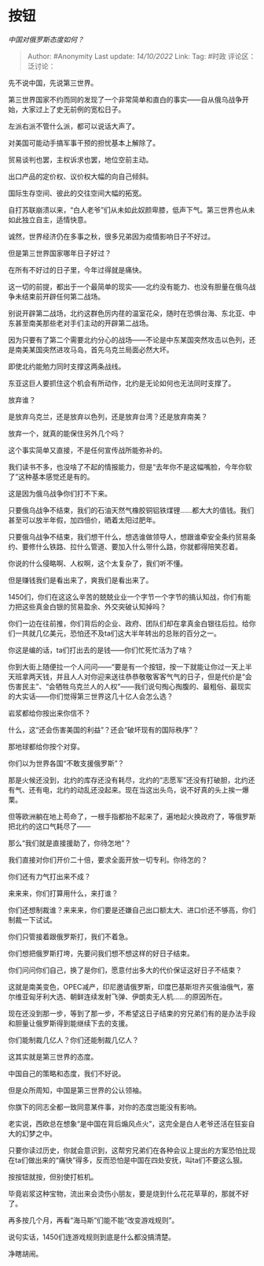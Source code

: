 # 按钮
*中国对俄罗斯态度如何？*

> Author: #Anonymity
> Last update: *14/10/2022*
> Link:
> Tag: #时政
> 评论区：
> 泛讨论：

先不说中国，先说第三世界。

第三世界国家不约而同的发现了一个非常简单和直白的事实——自从俄乌战争开始，大家过上了史无前例的宽松日子。

左派右派不管什么派，都可以说话大声了。

对美国可能动手搞军事干预的担忧基本上解除了。

贸易谈判也罢，主权诉求也罢，地位空前主动。

出口产品的定价权、议价权大幅的向自己倾斜。

国际生存空间、彼此的交往空间大幅的拓宽。

自打苏联崩溃以来，“白人老爷”们从未如此奴颜卑膝，低声下气。第三世界也从未如此独立自主，适情快意。

诚然，世界经济仍在多事之秋，很多兄弟因为疫情影响日子不好过。

但是第三世界国家哪年日子好过？

在所有不好过的日子里，今年过得就是痛快。

这一切的前提，都出于一个最简单的现实——北约没有能力、也没有胆量在俄乌战争未结束前开辟任何第二战场。

别说开辟第二战场，北约这群色厉内荏的温室花朵，随时在恐惧台海、东北亚、中东甚至南美那些老对手们主动的开辟第二战场。

因为只要有了第二个需要北约分心的战场——不论是中东某国突然攻击以色列，还是南美某国突然进攻马岛，首先乌克兰局面必然大坏。

即使北约能勉力同时支撑这两条战线。

东亚这巨人要抓住这个机会有所动作，北约是无论如何也无法同时支撑了。

放弃谁？

是放弃乌克兰，还是放弃以色列，还是放弃台湾？还是放弃南美？

放弃一个，就真的能保住另外几个吗？

这个事实简单又直接，不是任何宣传战所能弥补的。

我们读书不多，也没啥了不起的情报能力，但是“去年你不是这幅嘴脸，今年你软了”这种基本感觉还是有的。

这是因为俄乌战争你们打不下来。

只要俄乌战争不结束，我们的石油天然气橡胶铜铝铁煤锂……都大大的值钱。我们甚至可以放半年假，加四倍价，晒着太阳过肥年。

只要俄乌战争不结束，我们想干什么，想选谁做领导人，想跟谁牵安全条约贸易条约、要修什么铁路、拉什么管道、要加入什么带什么路，你就都得陪笑忍着。

你说的什么侵略啊、人权啊，这个太复杂了，我们听不懂。

但是赚钱我们是看出来了，爽我们是看出来了。

1450们，你们在这这么辛苦的兢兢业业一个字节一个字节的搞认知战，你们有能力把这些真金白银的贸易盈余、外交突破认知掉吗？

你们一边在往前推，你们背后的企业、政府、团队们却在拿真金白银往后拉。给你们一共就几亿美元，恐怕还不及ta们这大半年转出的总账的百分之一。

你这是编的话，ta们打出去的是钱——你们忙死忙活为了啥？

你到大街上随便拉一个人问问——“要是有一个按钮，按一下就能让你过一天上半天班拿两天钱，并且人人对你迎来送往恭恭敬敬客客气气的日子，但是代价是“会伤害民主”、“会牺牲乌克兰人的人权”——我们说句掏心掏腹的、最粗俗、最现实的大实话——你们觉得第三世界这几十亿人会怎么选？

岩浆都给你按出来你信不？

什么，这“还会伤害美国的利益”？还会“破坏现有的国际秩序”？

那地球都给你按个对穿。

你们以为世界各国“不敢支援俄罗斯”？

那是火候还没到，北约的库存还没有耗尽，北约的“志愿军”还没有打破胆，北约还有气、还有电，北约的动乱还没起来。现在当这出头鸟，说不好真的头上挨一爆栗。

但等欧洲躺在地上苟命了，一根手指都抬不起来了，遍地起火换政府了，等俄罗斯把北约的这口气耗尽了——

那么“我们就是直接援助了，你待怎地”？

我们直接对你们开价二十倍，要求全面开放一切专利。你待怎的？

你们还有力气打出来不成？

来来来，你们打算用什么，来打谁？

你们还想制裁谁？来来来，你们要是还嫌自己出口额太大、进口价还不够高，你们制裁一下试试。

你们只管接着跟俄罗斯打，我们不着急。

你们想把俄罗斯打垮，先要问我们想不想这样的好日子结束。

你们问问你们自己，换了是你们，愿意付出多大的代价保证这好日子不结束？

这就是南美变色，OPEC减产，印尼邀请俄罗斯，印度巴基斯坦齐买俄油俄气，塞尔维亚匈牙利大选、朝鲜连续发射飞弹、伊朗卖无人机……的原因所在。

现在还没到那一步，等到了那一步，不希望这日子结束的穷兄弟们有的是办法手段和胆量让俄罗斯得到能继续下去的支援。

你们能制裁几亿人？你们还能制裁几亿人？

这其实就是第三世界的态度。

中国自己的策略和态度，我们不好说。

但是众所周知，中国是第三世界的公认领袖。

你旗下的同志全都一致同意某件事，对你的态度岂能没有影响。

老实说，西欧总在想象“是中国在背后煽风点火”，这完全是白人老爷还活在狂妄自大的幻梦之中。

只要你读过历史，你就会意识到，这帮穷兄弟们在各种会议上提出的方案恐怕比现在ta们做出来的“痛快”得多，反而恐怕是中国在四处安抚，叫ta们不要这么狠。

按按钮就按，但别使打桩机。

毕竟岩浆这种宝物，流出来会烫伤小朋友，要是烧到什么花花草草的，那就不好了。

再多按几个月，再看“海马斯”们能不能“改变游戏规则”。

说句实话，1450们连游戏规则到底是什么都没搞清楚。

净瞎胡闹。
